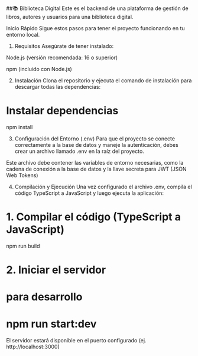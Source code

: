 ##📚 Biblioteca Digital
Este es el backend de una plataforma de gestión de libros, autores y usuarios para una biblioteca digital.

Inicio Rápido
Sigue estos pasos para tener el proyecto funcionando en tu entorno local.

1. Requisitos
Asegúrate de tener instalado:

Node.js (versión recomendada: 16 o superior)

npm (incluido con Node.js)

2. Instalación
Clona el repositorio y ejecuta el comando de instalación para descargar todas las dependencias:

# Instalar dependencias
npm install

3. Configuración del Entorno (.env)
Para que el proyecto se conecte correctamente a la base de datos y maneje la autenticación, debes crear un archivo llamado .env en la raíz del proyecto.

Este archivo debe contener las variables de entorno necesarias, como la cadena de conexión a la base de datos y la llave secreta para JWT (JSON Web Tokens)

4. Compilación y Ejecución
Una vez configurado el archivo .env, compila el código TypeScript a JavaScript y luego ejecuta la aplicación:

# 1. Compilar el código (TypeScript a JavaScript)
npm run build 

# 2. Iniciar el servidor
#  para desarrollo
# npm run start:dev

 El servidor estará disponible en el puerto configurado (ej. http://localhost:3000)
